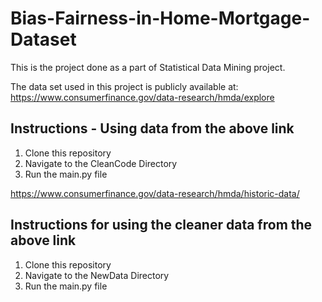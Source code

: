 # Bias-Fairness-in-Home-Mortgage-Dataset
This is the project done as a part of Statistical Data Mining project.

The data set used in this project is publicly available at: https://www.consumerfinance.gov/data-research/hmda/explore

## Instructions - Using data from the above link
1. Clone this repository 
2. Navigate to the CleanCode Directory
3. Run the main.py file


https://www.consumerfinance.gov/data-research/hmda/historic-data/
## Instructions for using the cleaner data from the above link
1. Clone this repository 
2. Navigate to the NewData Directory
3. Run the main.py file
